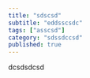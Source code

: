 ```yaml
---
title: "sdscsd"
subtitle: "eddsscsdc"
tags: ["asscsd"]
category: "sdssdccsd"
published: true
---
```


dcsdsdcsd

